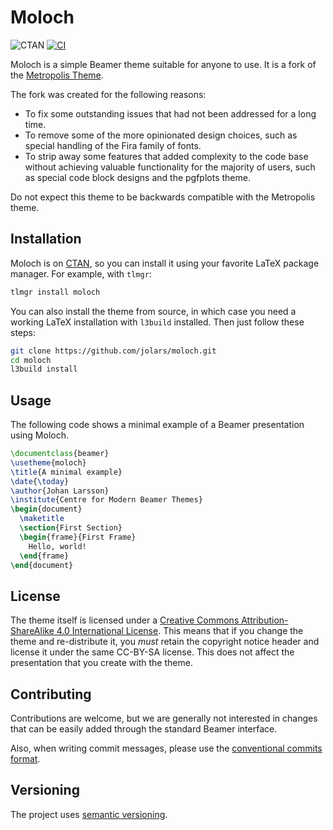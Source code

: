 # Moloch

![CTAN](https://img.shields.io/badge/dynamic/json?url=https%3A%2F%2Fctan.org%2Fjson%2F2.0%2Fpkg%2Fmoloch&query=%24.version.number&logo=latex&label=CTAN)
[![CI](https://github.com/jolars/moloch/actions/workflows/ci.yml/badge.svg)](https://github.com/jolars/moloch/actions/workflows/ci.yml)

Moloch is a simple Beamer theme suitable for anyone to use. It is
a fork of the [Metropolis Theme](https://github.com/matze/mtheme).

The fork was created for the following reasons:

- To fix some outstanding issues that had not been addressed for a long time.
- To remove some of the more opinionated design choices, such as special handling of the Fira family of fonts.
- To strip away some features that added complexity to the code base without achieving valuable functionality for the majority of users, such as special code block designs and the pgfplots theme.

Do not expect this theme to be backwards compatible with the Metropolis theme.

## Installation

Moloch is on [CTAN](https://ctan.org/pkg/moloch), so you can install it using your favorite LaTeX package manager. For example, with `tlmgr`:

```sh
tlmgr install moloch
```

You can also install the theme from source, in which case you need a working LaTeX installation with `l3build` installed. Then just follow these steps:

```sh
git clone https://github.com/jolars/moloch.git
cd moloch
l3build install
```

## Usage

The following code shows a minimal example of a Beamer presentation using
Moloch.

```latex
\documentclass{beamer}
\usetheme{moloch}
\title{A minimal example}
\date{\today}
\author{Johan Larsson}
\institute{Centre for Modern Beamer Themes}
\begin{document}
  \maketitle
  \section{First Section}
  \begin{frame}{First Frame}
    Hello, world!
  \end{frame}
\end{document}
```

## License

The theme itself is licensed under a [Creative Commons Attribution-ShareAlike
4.0 International License](http://creativecommons.org/licenses/by-sa/4.0/). This
means that if you change the theme and re-distribute it, you _must_ retain the
copyright notice header and license it under the same CC-BY-SA license. This
does not affect the presentation that you create with the theme.

## Contributing

Contributions are welcome, but we are generally not interested in changes that can be easily added through the standard Beamer interface.

Also, when writing commit messages, please use the [conventional commits format](https://www.conventionalcommits.org/en/v1.0.0/).

## Versioning

The project uses [semantic versioning](https://semver.org).
